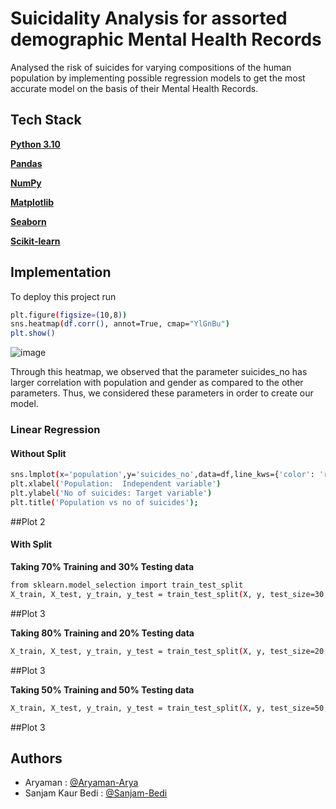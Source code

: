 # Suicidality Analysis for assorted demographic Mental Health Records

Analysed the risk of suicides for varying compositions of the human population by implementing possible regression models to get the most accurate model on the basis of their Mental Health Records.

## Tech Stack

**[Python 3.10](https://www.python.org/downloads/release/python-3106/)** 

**[Pandas](https://pandas.pydata.org/docs/getting_started/install.html)** 

**[NumPy](https://numpy.org/install/)** 

**[Matplotlib](https://matplotlib.org/stable/users/installing/index.html)** 

**[Seaborn](https://seaborn.pydata.org/installing.html)** 

**[Scikit-learn](https://scikit-learn.org/stable/install.html)** 
## Implementation

To deploy this project run

```bash
plt.figure(figsize=(10,8))
sns.heatmap(df.corr(), annot=True, cmap="YlGnBu")
plt.show()
```

![image](https://user-images.githubusercontent.com/75626387/196880241-a5202c4c-353b-436a-9630-f7f60d330d70.png)


Through this heatmap, we observed that the parameter suicides_no has larger
correlation with population and gender as compared to the other parameters.
Thus, we considered these parameters in order to create our model.

### Linear Regression

#### Without Split


```bash
sns.lmplot(x='population',y='suicides_no',data=df,line_kws={'color': 'red'})
plt.xlabel('Population:  Independent variable')
plt.ylabel('No of suicides: Target variable')
plt.title('Population vs no of suicides');
```
##Plot 2

#### With Split

**Taking 70% Training and 30% Testing data**

```bash
from sklearn.model_selection import train_test_split
X_train, X_test, y_train, y_test = train_test_split(X, y, test_size=30, random_state=0)
```

##Plot 3

**Taking 80% Training and 20% Testing data**

```bash
X_train, X_test, y_train, y_test = train_test_split(X, y, test_size=20, random_state=0)
```
##Plot 3

**Taking 50% Training and 50% Testing data**

```bash
X_train, X_test, y_train, y_test = train_test_split(X, y, test_size=50, random_state=0)
```
##Plot 3


## Authors

- Aryaman : [@Aryaman-Arya](https://github.com/Aryaman-Arya)
- Sanjam Kaur Bedi : [@Sanjam-Bedi](https://github.com/Sanjam-Bedi)
